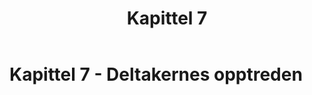 ﻿---
title: Kapittel 7
parent: Offisielle spilleregler for volleyball
---
 
# Kapittel 7 - Deltakernes opptreden
